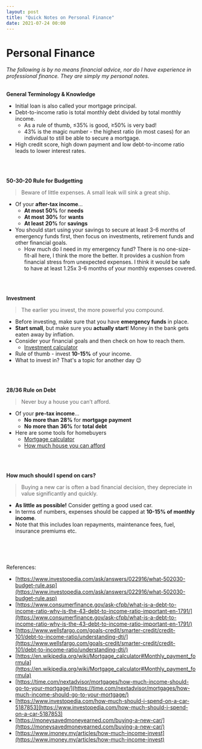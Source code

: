 ```yaml
---
layout: post
title: "Quick Notes on Personal Finance"
date: 2021-07-24 00:00
---
```

# Personal Finance

*The following is by no means financial advice, nor do I have experience in professional finance. They are simply my personal notes.*
<br>
<br>

**General Terminology & Knowledge**
- Initial loan is also called your mortgage principal.
- Debt-to-income ratio is total monthly debt divided by total monthly income.
    - As a rule of thumb, ≤35% is good, ≥50% is very bad!
    - 43% is the magic number - the highest ratio (in most cases) for an individual to still be able to secure a mortgage.
- High credit score, high down payment and low debt-to-income ratio leads to lower interest rates.
<br>
<br>

**50-30-20 Rule for Budgetting**
> Beware of little expenses. A small leak will sink a great ship.
- Of your **after-tax income**...
    - **At most 50%** for **needs**
    - **At most** **30%** for **wants**
    - **At least** **20%** for **savings**
- You should start using your savings to secure at least 3-6 months of emergency funds first, then focus on investments, retirement funds and other financial goals.
    - How much do I need in my emergency fund?
    There is no one-size-fit-all here, I think the more the better. It provides a cushion from financial stress from unexpected expenses. I think it would be safe to have at least 1.25x 3-6 months of your monthly expenses covered.
<br>
<br>

**Investment**
> The earlier you invest, the more powerful you compound.
- Before investing, make sure that you have **emergency funds** in place.
- **Start small**, but make sure you **actually start**! Money in the bank gets eaten away by inflation.
- Consider your financial goals and then check on how to reach them.
    - [Investment calculator](https://www.calculator.net/investment-calculator.html)
- Rule of thumb - invest **10-15%** of your income.
- What to invest in? That's a topic for another day 😉
<br>
<br>

**28/36 Rule on Debt**
> Never buy a house you can’t afford.
- Of your **pre-tax income**...
    - **No more than** **28%** for **mortgage payment**
    - **No more than** **36%** for **total debt**
- Here are some tools for homebuyers
    - [Mortgage calculator](https://time.com/nextadvisor/calculators/mortgage-calculator/)
    - [How much house you can afford](https://time.com/nextadvisor/calculators/mortgage-calculator/)
<br>
<br>

**How much should I spend on cars?**
> Buying a new car is often a bad financial decision, they depreciate in value significantly and quickly.
- **As little as possible!** Consider getting a good used car.
- In terms of numbers, expenses should be capped at **10-15% of monthly income**.
- Note that this includes loan repayments, maintenance fees, fuel, insurance premiums etc.

<br>
<br>
<br>

References:
- [https://www.investopedia.com/ask/answers/022916/what-502030-budget-rule.asp](https://www.investopedia.com/ask/answers/022916/what-502030-budget-rule.asp)
- [https://www.consumerfinance.gov/ask-cfpb/what-is-a-debt-to-income-ratio-why-is-the-43-debt-to-income-ratio-important-en-1791/](https://www.consumerfinance.gov/ask-cfpb/what-is-a-debt-to-income-ratio-why-is-the-43-debt-to-income-ratio-important-en-1791/)
- [https://www.wellsfargo.com/goals-credit/smarter-credit/credit-101/debt-to-income-ratio/understanding-dti/](https://www.wellsfargo.com/goals-credit/smarter-credit/credit-101/debt-to-income-ratio/understanding-dti/)
- [https://en.wikipedia.org/wiki/Mortgage_calculator#Monthly_payment_formula](https://en.wikipedia.org/wiki/Mortgage_calculator#Monthly_payment_formula)
- [https://time.com/nextadvisor/mortgages/how-much-income-should-go-to-your-mortgage/](https://time.com/nextadvisor/mortgages/how-much-income-should-go-to-your-mortgage/)
- [https://www.investopedia.com/how-much-should-i-spend-on-a-car-5187853](https://www.investopedia.com/how-much-should-i-spend-on-a-car-5187853)
- [https://moneysavedmoneyearned.com/buying-a-new-car/](https://moneysavedmoneyearned.com/buying-a-new-car/)
- [https://www.imoney.my/articles/how-much-income-invest](https://www.imoney.my/articles/how-much-income-invest)

